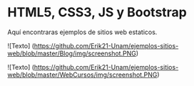 # HTML5, CSS3, JS y Bootstrap 

Aquí encontraras ejemplos de sitios web estaticos.

![Texto] (https://github.com/Erik21-Unam/ejemplos-sitios-web/blob/master/Blog/img/screenshot.PNG)

![Texto] (https://github.com/Erik21-Unam/ejemplos-sitios-web/blob/master/WebCursos/img/screenshot.PNG)
